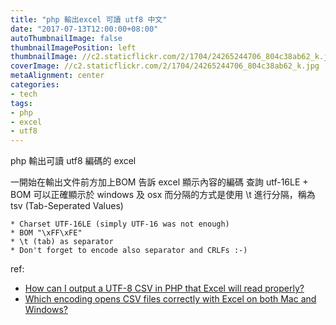 ```yaml
---
title: "php 輸出excel 可讀 utf8 中文"
date: "2017-07-13T12:00:00+08:00"
autoThumbnailImage: false
thumbnailImagePosition: left
thumbnailImage: //c2.staticflickr.com/2/1704/24265244706_804c38ab62_k.jpg
coverImage: //c2.staticflickr.com/2/1704/24265244706_804c38ab62_k.jpg
metaAlignment: center
categories:
- tech
tags:
- php
- excel
- utf8
---
```


php 輸出可讀 utf8 編碼的 excel
<!--more-->
一開始在輸出文件前方加上BOM 告訴 excel 顯示內容的編碼
查詢 utf-16LE + BOM 可以正確顯示於 windows 及 osx
而分隔的方式是使用 \t 進行分隔，稱為 tsv (Tab-Seperated Values)

	* Charset UTF-16LE (simply UTF-16 was not enough)
	* BOM "\xFF\xFE"
	* \t (tab) as separator
	* Don't forget to encode also separator and CRLFs :-)

ref:
* [How can I output a UTF-8 CSV in PHP that Excel will read properly?](https://stackoverflow.com/questions/4348802/how-can-i-output-a-utf-8-csv-in-php-that-excel-will-read-properly)
* [Which encoding opens CSV files correctly with Excel on both Mac and Windows?](https://stackoverflow.com/questions/6588068/which-encoding-opens-csv-files-correctly-with-excel-on-both-mac-and-windows)
